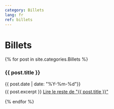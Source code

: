 ```yaml
---
category: Billets
lang: fr
ref: billets
---
```



<h1>Billets</h1>
<div class="posts">
  {% for post in site.categories.Billets %}
  <article class="post">

   <h3 style="margin-bottom:0">
   
   {{ post.title }}
      </h3>
      <div class="date">
        {{ post.date | date: "%Y-%m-%d"}}
      </div>
          <p style="margin-top: .5em;">
        {{ post.excerpt }} <a href="{{ site.baseurl }}{{ post.url }}" class="read-more"><span class="fa fa-arrow-right"></span> Lire le reste de "{{ post.title }}"</a>
      </p>

  </article>
    
  {% endfor %}
</div>
